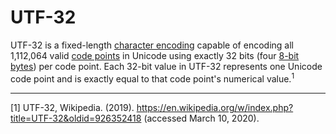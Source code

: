 # UTF-32

UTF-32 is a fixed-length [character encoding][concept-encoding] capable of encoding all 1,112,064 valid [code points][concept-encoding] in Unicode using exactly 32 bits (four [8-bit][type-bit] [bytes][type-bytes]) per code point. Each 32-bit value in UTF-32 represents one Unicode code point and is exactly equal to that code point's numerical value.<sup>1</sup>

---

[1] UTF-32, Wikipedia. (2019). https://en.wikipedia.org/w/index.php?title=UTF-32&oldid=926352418 (accessed March 10, 2020).

[concept-encoding]: ./character_encoding.md
[type-bit]: ../types/bit.md
[type-bytes]: ../types/bytes.md
